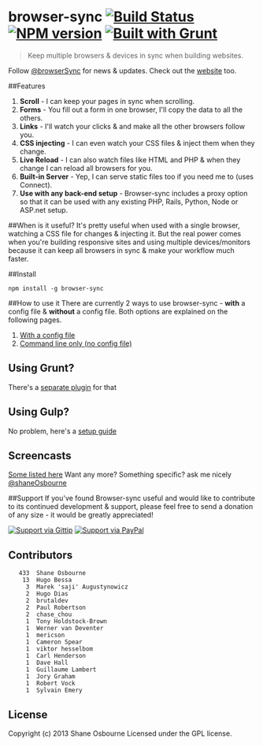 # browser-sync [![Build Status](https://travis-ci.org/shakyShane/browser-sync.png?branch=master)](https://travis-ci.org/shakyShane/browser-sync) [![NPM version](https://badge.fury.io/js/browser-sync.png)](http://badge.fury.io/js/browser-sync) [![Built with Grunt](https://cdn.gruntjs.com/builtwith.png)](http://gruntjs.com/)

> Keep multiple browsers & devices in sync when building websites.

Follow [@browserSync](http://www.twitter.com/browserSync) for news & updates.
Check out the [website](http://www.browsersync.io) too.

##Features
1. **Scroll** - I can keep your pages in sync when scrolling.
2. **Forms** - You fill out a form in one browser, I'll copy the data to all the others.
3. **Links** - I'll watch your clicks & and make all the other browsers follow you.
4. **CSS injecting** - I can even watch your CSS files & inject them when they change.
5. **Live Reload** - I can also watch files like HTML and PHP & when they change I can reload all browsers for you.
6. **Built-in Server** - Yep, I can serve static files too if you need me to (uses Connect).
7. **Use with any back-end setup** - Browser-sync includes a proxy option so that it can be used with any existing PHP, Rails, Python, Node or ASP.net setup.

##When is it useful?
It's pretty useful when used with a single browser, watching a CSS file for changes & injecting it. But the real power comes when you're building responsive sites and using multiple devices/monitors because it can keep all browsers in sync & make your workflow much faster.

##Install
```
npm install -g browser-sync
```
##How to use it
There are currently 2 ways to use browser-sync - **with** a config file & **without** a config file. Both options are explained on the following pages.

1. [With a config file](https://github.com/shakyShane/browser-sync/wiki/Working-with-a-Config-File)
2. [Command line only (no config file)](https://github.com/shakyShane/browser-sync/wiki/Command-line-only)

## Using Grunt?
There's a [separate plugin](https://github.com/shakyShane/grunt-browser-sync) for that

## Using Gulp?
No problem, here's a [setup guide](https://github.com/shakyShane/gulp-browser-sync)

## Screencasts
[Some listed here](https://github.com/shakyShane/browser-sync/wiki/Screencasts)
Want any more? Something specific? ask me nicely [@shaneOsbourne](http://www.twitter.com/shaneOsbourne)

##Support
If you've found Browser-sync useful and would like to contribute to its continued development & support, please feel free to send a donation of any size - it would be greatly appreciated!

[![Support via Gittip](https://rawgithub.com/chris---/Donation-Badges/master/gittip.jpeg)](https://www.gittip.com/shakyshane)
[![Support via PayPal](https://rawgithub.com/chris---/Donation-Badges/master/paypal.jpeg)](https://www.paypal.com/cgi-bin/webscr?cmd=_donations&business=shakyshane%40gmail%2ecom&lc=US&item_name=browser%2dsync)

## Contributors

```
   433	Shane Osbourne
    13	Hugo Bessa
     3	Marek 'saji' Augustynowicz
     2	Hugo Dias
     2	brutaldev
     2	Paul Robertson
     2	chase_chou
     1	Tony Holdstock-Brown
     1	Werner van Deventer
     1	mericson
     1	Cameron Spear
     1	viktor hesselbom
     1	Carl Henderson
     1	Dave Hall
     1	Guillaume Lambert
     1	Jory Graham
     1	Robert Vock
     1	Sylvain Emery
```

## License
Copyright (c) 2013 Shane Osbourne
Licensed under the GPL license.
